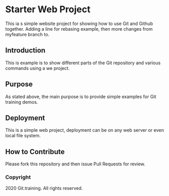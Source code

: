 # Starter Web Project

This ia s simple website project for showing how to use Git and Github together.
Adding a line for rebasing example, then more changes from myfeature branch to.

## Introduction

This is example is to show different parts of the Git repository and various commands using a we project.

## Purpose

As stated above, the main purpose is to provide simple examples for Git training demos.

## Deployment

This is a simple web project, deployment can be on any web server or even local file system.

## How to Contribute

Please fork this repository and then issue Pull Requests for review.

### Copyright

2020 Git.training. All rights reserved.